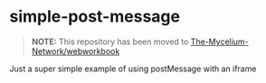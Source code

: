 # simple-post-message

> **NOTE:** This repository has been moved to [The-Mycelium-Network/webworkbook](https://github.com/The-Mycelium-Network/webworkbook/tree/main/simple-post-message)

Just a super simple example of using postMessage with an iframe
